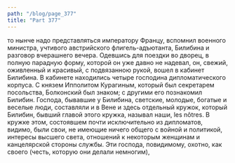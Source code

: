 ```yaml
---
path: "/blog/page_377"
title: "Part 377"
---
```


то нынче надо представляться императору Францу, вспомнил военного министра, учтивого австрийского флигель-адъютанта, Билибина и разговор вчерашнего вечера. Одевшись для поездки во дворец, в полную парадную форму, которой он уже давно не надевал, он, свежий, оживленный и красивый, с подвязанною рукой, вошел в кабинет Билибина. В кабинете находились четыре господина дипломатического корпуса. С князем Ипполитом Курагиным, который был секретарем посольства, Болконский был знаком; с другими его познакомил Билибин.
Господа, бывавшие у Билибина, светские, молодые, богатые и веселые люди, составляли и в Вене и здесь отдельный кружок, который Билибин, бывший главой этого кружка, называл наши, les nôtres. В кружке этом, состоявшем почти исключительно из дипломатов, видимо, были свои, не имеющие ничего общего с войной и политикой, интересы высшего света, отношений к некоторым женщинам и канцелярской стороны службы. Эти господа, повидимому, охотно, как своего (честь, которую они делали немногим), 
